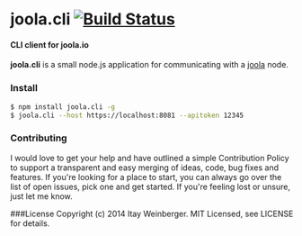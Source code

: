 # joola.cli [![Build Status][3]][4]

#### CLI client for joola.io

**joola.cli** is a small node.js application for communicating with a [joola][joola] node.

### Install

```bash
$ npm install joola.cli -g
$ joola.cli --host https://localhost:8081 --apitoken 12345
```

### Contributing
I would love to get your help and have outlined a simple Contribution Policy to support a transparent and easy merging of ideas, code, bug fixes and features.
If you're looking for a place to start, you can always go over the list of open issues, pick one and get started. If you're feeling lost or unsure, just let me know.

###License
Copyright (c) 2014 Itay Weinberger. MIT Licensed, see LICENSE for details.


[1]: https://coveralls.io/repos/joola/joola.cli/badge.png?branch=master
[2]: https://coveralls.io/r/joola/joola.cli?branch=master
[3]: https://travis-ci.org/joola/joola.cli.png?branch=master
[4]: https://travis-ci.org/joola/joola.cli?branch=master

[joola]: http://github.com/joola/joola